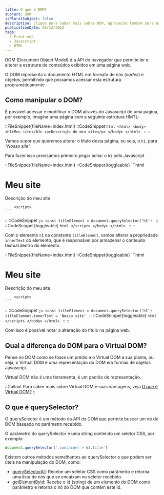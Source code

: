 ```yaml
---
title: O que é DOM?
subject: DOM
isPluralSubject: false
description: Clique para saber mais sobre DOM, aproveite também para explorar mais conteúdos sobre Front-end, Javascript e HTML.
publicationDate: 28/12/2022
tags:
  - Front-end
  - Javascript
  - HTML
---
```


DOM (Document Object Model) é a API do navegador que permite ler e alterar a estrutura de conteúdos exibidos em uma página web.

O DOM representa o documento HTML em formato de nós (*nodes*) e objetos, permitindo que possamos acessar esta estrutura programáticamente.

## Como manipular o DOM?

É possível acessar e modificar o DOM através do Javascript de uma página, por exemplo, imagine uma página com a seguinte estrutura HMTL:

::FileSnippet{fileName=index.html}
  ::CodeSnippet
    ```html
    <html>
      <body>
        <h1>Meu site</h1>
        <p>Descrição do meu site</p>
      </body>
    </html>
    ```
  ::
::

Vamos supor que queremos alterar o título desta página, ou seja, o `h1`, para *“Nosso site”*.

Para fazer isso precisamos primeiro pegar achar o `h1` pelo Javascript

::FileSnippet{fileName=index.html}
  ::CodeSnippet{toggleable}
    ```html
    <html>
      <body>
        <h1>Meu site</h1>
        <p>Descrição do meu site</p>

        <script>
    ```
  ::
  ::CodeSnippet
    ```js
          const titleElement = document.querySelector('h1')
    ```
  ::
  ::CodeSnippet{toggleable}
    ```html
        </script>
      </body>
    </html>
    ```
  ::
::

Com o elemento `h1` na constante `titleElement`, vamos alterar a propriedade `innerText` do elemento, que é responsável por armazenar o conteúdo textual dentro do elemento.

::FileSnippet{fileName=index.html}
  ::CodeSnippet{toggleable}
    ```html
    <html>
      <body>
        <h1>Meu site</h1>
        <p>Descrição do meu site</p>

        <script>
    ```
  ::
  ::CodeSnippet
    ```js
          const titleElement = document.querySelector('h1')
          titleElement.innerText = 'Nosso site'
    ```
  ::
  ::CodeSnippet{toggleable}
    ```html
        </script>
      </body>
    </html>
    ```
  ::
::

Com isso é possível notar a alteração do título na página web.

## Qual a diferença do DOM para o Virtual DOM?

Pense no DOM como se fosse um prédio e o Virtual DOM a sua planta, ou seja, o Virtual DOM é uma representação do DOM em formas de objetos Javascript.

Virtual DOM não é uma ferramenta, é um padrão de representação.

::Callout
Para saber mais sobre Virtual DOM e suas vantagens, veja [O que é Virtual DOM?](/glossary/virtual-dom)
::

## O que é querySelector?

O querySelector é um método da API do DOM que permite buscar um nó do DOM baseado no parâmetro recebido.

O parâmetro do querySelector é uma string contendo um seletor CSS, por exemplo:

```javascript
document.querySelector('.container > h1.title')
```

<!-- TODO: Future link
::Callout
Para saber mais sobre seletores CSS leia este artigo falando sobre [20 seletores CSS e exemplos de quando utilizá-los]().
::
-->

Existem outros métodos semelhantes ao querySelector e que podem ser úteis na manipulação do DOM, como:

- [querySelectorAll](https://developer.mozilla.org/pt-BR/docs/Web/API/Document/querySelectorAll): Recebe um seletor CSS como parâmetro e retorna uma lista de nós que se encaixam no seletor recebido.
- [getElementById](https://developer.mozilla.org/pt-BR/docs/Web/API/Document/getElementById): Recebe o id (string) de um elemento do DOM como parâmetro e retorna o nó do DOM que contém este id.
